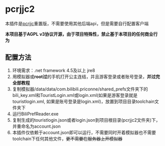 # pcrjjc2

本插件是[pcrjjc](https://github.com/lulu666lulu/pcrjjc)重置版，不需要使用其他后端api，但是需要自行配置客户端

**本项目基于AGPL v3协议开源，由于项目特殊性，禁止基于本项目的任何商业行为**

## 配置方法

1. 环境需求：.net framework 4.5及以上 jre8
2. 用模拟器或**root过**的手机打开公主连结，并且游客登录或者账号登录，**并过完全部教程**
3. 复制模拟器/data/data/com.bilibili.priconne/shared_prefs文件夹下的bili_key.xml和TouristLogin.xml或login.xml(如果是游客登录就是touristlogin.xml, 如果是账号登录是login.xml)，放置到项目目录toolchain文件夹下
4. 运行BiliPrefReader.exe
5. 复制生成的touristlogin.json或者login.json到项目根目录(pcrjjc2文件夹)下，并重命名为account.json
6. 本插件仅依赖于account.json即可以运行，不需要同时开着模拟器也不需要toolchain下任何其他文件，~~更不需要在服务器上开模拟器~~
